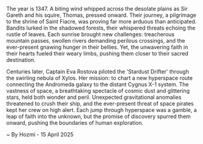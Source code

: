 
The year is 1347.  A biting wind whipped across the desolate plains as Sir Gareth and his squire, Thomas, pressed onward.  Their journey, a pilgrimage to the shrine of Saint Fiacre, was proving far more arduous than anticipated.  Bandits lurked in the shadowed forests, their whispered threats echoing the rustle of leaves.  Each sunrise brought new challenges: treacherous mountain passes, swollen rivers demanding perilous crossings, and the ever-present gnawing hunger in their bellies. Yet, the unwavering faith in their hearts fueled their weary limbs, pushing them closer to their sacred destination.

Centuries later, Captain Eva Rostova piloted the 'Stardust Drifter' through the swirling nebula of Xylos.  Her mission: to chart a new hyperspace route connecting the Andromeda galaxy to the distant Cygnus X-1 system.  The vastness of space, a breathtaking spectacle of cosmic dust and glittering stars, held both wonder and peril.  Unexpected gravitational anomalies threatened to crush their ship, and the ever-present threat of space pirates kept her crew on high alert.  Each jump through hyperspace was a gamble, a leap of faith into the unknown, but the promise of discovery spurred them onward, pushing the boundaries of human exploration.

~ By Hozmi - 15 April 2025

